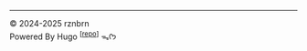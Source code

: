 <hr/>

<footer class="site-footer">
© 2024-2025 rznbrn <br> Powered By Hugo <sup>[<a href="https://github.com/nachiketa3299/RUB">repo</a>]</sup> ᯓᡣ𐭩
</footer>